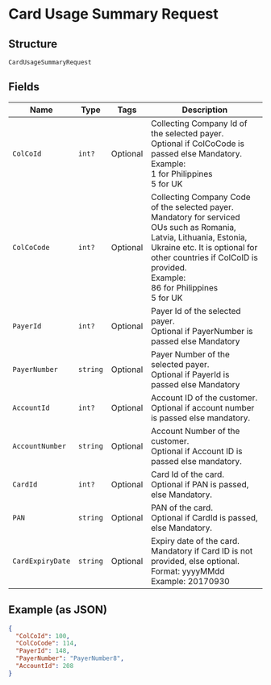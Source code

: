 
# Card Usage Summary Request

## Structure

`CardUsageSummaryRequest`

## Fields

| Name | Type | Tags | Description |
|  --- | --- | --- | --- |
| `ColCoId` | `int?` | Optional | Collecting Company Id of the selected payer.<br>Optional if ColCoCode is passed else Mandatory.<br>Example:<br>1 for Philippines<br>5 for UK |
| `ColCoCode` | `int?` | Optional | Collecting Company Code  of the selected payer.<br>Mandatory for serviced OUs such as Romania, Latvia, Lithuania, Estonia, Ukraine etc. It is optional for other countries if ColCoID is provided.<br>Example:<br>86 for Philippines<br>5 for UK |
| `PayerId` | `int?` | Optional | Payer Id of the selected payer.<br>Optional if PayerNumber is passed else Mandatory |
| `PayerNumber` | `string` | Optional | Payer Number of the selected payer.<br>Optional if PayerId is passed else Mandatory |
| `AccountId` | `int?` | Optional | Account ID of the customer.<br>Optional if account number is passed else mandatory. |
| `AccountNumber` | `string` | Optional | Account Number of the customer.<br>Optional if Account ID is passed else mandatory. |
| `CardId` | `int?` | Optional | Card Id of the card.<br>Optional if PAN is passed, else Mandatory. |
| `PAN` | `string` | Optional | PAN of the card.<br>Optional if CardId is passed, else Mandatory. |
| `CardExpiryDate` | `string` | Optional | Expiry date of the card.<br>Mandatory if Card ID is not provided, else optional.<br>Format: yyyyMMdd<br>Example: 20170930 |

## Example (as JSON)

```json
{
  "ColCoId": 100,
  "ColCoCode": 114,
  "PayerId": 148,
  "PayerNumber": "PayerNumber8",
  "AccountId": 208
}
```

